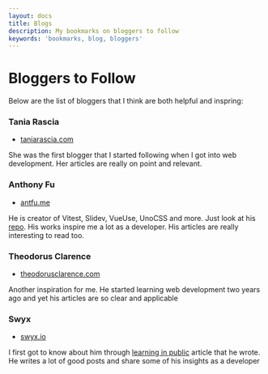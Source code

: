 ```yaml
---
layout: docs
title: Blogs
description: My bookmarks on bloggers to follow
keywords: 'bookmarks, blog, bloggers'
---
```


# Bloggers to Follow
Below are the list of bloggers that I think are both helpful and inspring:

### Tania Rascia
- [taniarascia.com](https://www.taniarascia.com/)

She was the first blogger that I started following when I got into web development. Her articles are really on point and relevant.

### Anthony Fu
- [antfu.me](https://antfu.me/)

He is creator of Vitest, Slidev, VueUse, UnoCSS and more. Just look at his [repo](https://github.com/antfu). His works inspire me a lot as a developer. His articles are really interesting to read too.


### Theodorus Clarence
- [theodorusclarence.com](https://theodorusclarence.com/)

Another inspiration for me. He started learning web development two years ago and yet his articles are so clear and applicable

### Swyx
- [swyx.io](https://www.swyx.io/)

I first got to know about him through [learning in public](https://www.swyx.io/learn-in-public) article that he wrote. He writes a lot of good posts and share some of his insights as a developer
